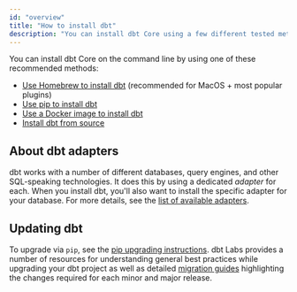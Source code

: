 ```yaml
---
id: "overview"
title: "How to install dbt"
description: "You can install dbt Core using a few different tested methods."
---
```


You can install dbt Core on the command line by using one of these recommended methods:

- [Use Homebrew to install dbt](install/homebrew) (recommended for MacOS + most popular plugins)
- [Use pip to install dbt](install/pip)
- [Use a Docker image to install dbt](install/docker)
- [Install dbt from source](install/from-source)


## About dbt adapters

dbt works with a number of different databases, query engines, and other SQL-speaking technologies. It does this by using a dedicated _adapter_ for each. When you install dbt, you'll also want to install the specific adapter for your database. For more details, see the [list of available adapters](available-adapters).

## Updating dbt

To upgrade via `pip`, see the [pip upgrading instructions](pip#upgrading). dbt Labs provides a number of resources for understanding general best practices while upgrading your dbt project as well as detailed [migration guides](https://docs.getdbt.com/docs/guides/migration-guide/upgrading-to-1-0-0) highlighting the changes required for each minor and major release.

